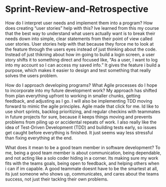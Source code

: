 # Sprint-Review-and-Retrospective
How do I interpret user needs and implement them into a program? How does creating “user stories” help with this?
Ive learned from this my course that the best way to understand what users actually want is to break their needs down into simple, clear statements from their point of view called user stories. User stories help with that because they force me to look at the feature through the users eyes instead of just thinking about the code. Instead of just thikning about how im going to build a login screen, a user story shifts it to something direct and focused like, “As a user, I want to log into my account so I can access my saved info.” It gives the feature i build a purpose, which makes it easier to design and test something that really solves the users problem.

How do I approach developing programs? What Agile processes do I hope to incorporate into my future development work?
My approach has shifted from plan everything upfront to working in smaller chunks, getting feedback, and adjusting as I go. I will also be implementing TDD moving forward to mimic the agile principles. Agile made that click for me. Id like to use short sprints, backlog prioritizing, and regular checkins with teammates in future projects for sure, because it keeps things moving and prevents problems from piling up or accidental repeats of work. I also really like the idea of Test-Driven Development (TDD) and building tests early, so issues get caught before everything is finished. It just seems way less stressful than fixing everything at the end.

What does it mean to be a good team member in software development?
To me, being a good team member is about communication, being dependable, and not acting like a solo coder hiding in a corner. Its making sure my work fits with the teams goals, being open to feedback, and helping others when i can if im capable. A good teammate doesnt have to be the smartest at all, its just someone who shows up, communicates, and cares about the teams success, not just their tacklng their own problems.
